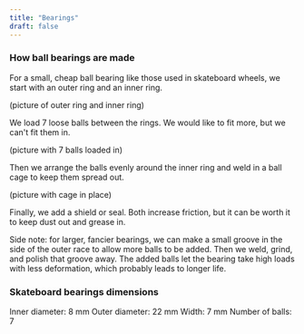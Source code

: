 ```yaml
---
title: "Bearings"
draft: false
---
```


### How ball bearings are made

For a small, cheap ball bearing like those used in skateboard wheels, we start with an outer ring and an inner ring.

(picture of outer ring and inner ring)

We load 7 loose balls between the rings. We would like to fit more, but we can't fit them in.

(picture with 7 balls loaded in)

Then we arrange the balls evenly around the inner ring and weld in a ball cage to keep them spread out.

(picture with cage in place)

Finally, we add a shield or seal. Both increase friction, but it can be worth it to keep dust out and grease in.

Side note: for larger, fancier bearings, we can make a small groove in the side of the outer race to allow more balls to be added. Then we weld, grind, and polish that groove away. The added balls let the bearing take high loads with less deformation, which probably leads to longer life.

### Skateboard bearings dimensions

Inner diameter: 8 mm
Outer diameter: 22 mm
Width: 7 mm
Number of balls: 7
